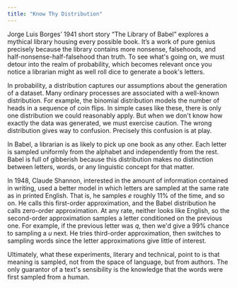 ```yaml
---
title: "Know Thy Distribution"
---
```


Jorge Luis Borges’ 1941 short story “The Library of Babel” explores a mythical library housing every possible book. It’s a work of pure genius precisely because the library contains more nonsense, falsehoods, and half-nonsense-half-falsehood than truth. To see what's going on, we must detour into the realm of probability, which becomes relevant once you notice a librarian might as well roll dice to generate a book's letters.

In probability, a distribution captures our assumptions about the generation of a dataset. Many ordinary processes are associated with a well-known distribution. For example, the binomial distribution models the number of heads in a sequence of coin flips. In simple cases like these, there is only one distribution we could reasonably apply. But when we don't know how exactly the data was generated, we must exercise caution. The wrong distribution gives way to confusion. Precisely this confusion is at play.

In Babel, a librarian is as likely to pick up one book as any other. Each letter is sampled uniformly from the alphabet and independently from the rest. Babel is full of gibberish because this distribution makes no distinction between letters, words, or any linguistic concept for that matter. 

In 1948, Claude Shannon, interested in the amount of information contained in writing, used a better model in which letters are sampled at the same rate as in printed English. That is, he samples _e_ roughly 11% of the time, and so on. He calls this first-order approximation, and the Babel distribution he calls zero-order approximation. At any rate, neither looks like English, so the second-order approximation samples a letter conditioned on the previous one. For example, if the previous letter was _q_, then we'd give a 99% chance to sampling a _u_ next. He tries third-order approximation, then switches to sampling words since the letter approximations give little of interest.

Ultimately, what these experiments, literary and technical, point to is that meaning is sampled, not from the space of language, but from authors. The only guarantor of a text's sensibility is the knowledge that the words were first sampled from a human.